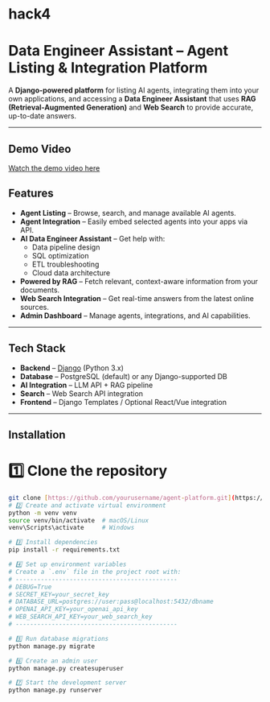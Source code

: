 # hack4
# Data Engineer Assistant – Agent Listing & Integration Platform

A **Django-powered platform** for listing AI agents, integrating them into your own applications, and accessing a **Data Engineer Assistant** that uses **RAG (Retrieval-Augmented Generation)** and **Web Search** to provide accurate, up-to-date answers.

---

## Demo Video
[Watch the demo video here](https://github.com/keerthivasanm20/hack4/blob/main/demomp4.mp4)


## Features

- **Agent Listing** – Browse, search, and manage available AI agents.
- **Agent Integration** – Easily embed selected agents into your apps via API.
- **AI Data Engineer Assistant** – Get help with:
  - Data pipeline design
  - SQL optimization
  - ETL troubleshooting
  - Cloud data architecture
- **Powered by RAG** – Fetch relevant, context-aware information from your documents.
- **Web Search Integration** – Get real-time answers from the latest online sources.
- **Admin Dashboard** – Manage agents, integrations, and AI capabilities.

---

## Tech Stack

- **Backend** – [Django](https://www.djangoproject.com/) (Python 3.x)
- **Database** – PostgreSQL (default) or any Django-supported DB
- **AI Integration** – LLM API + RAG pipeline
- **Search** – Web Search API integration
- **Frontend** – Django Templates / Optional React/Vue integration

---

## Installation

# 1️⃣ **Clone the repository**
   ```bash
   git clone [https://github.com/yourusername/agent-platform.git](https://github.com/keerthivasanm20/hack4.git)
# 2️⃣ Create and activate virtual environment
python -m venv venv
source venv/bin/activate  # macOS/Linux
venv\Scripts\activate     # Windows

# 3️⃣ Install dependencies
pip install -r requirements.txt

# 4️⃣ Set up environment variables
# Create a `.env` file in the project root with:
# ---------------------------------------------
# DEBUG=True
# SECRET_KEY=your_secret_key
# DATABASE_URL=postgres://user:pass@localhost:5432/dbname
# OPENAI_API_KEY=your_openai_api_key
# WEB_SEARCH_API_KEY=your_web_search_key
# ---------------------------------------------

# 5️⃣ Run database migrations
python manage.py migrate

# 6️⃣ Create an admin user
python manage.py createsuperuser

# 7️⃣ Start the development server
python manage.py runserver
   

